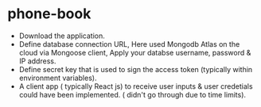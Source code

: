 # phone-book
- Download the application.
- Define database connection URL, Here used Mongodb Atlas on the cloud via Mongoose client, Apply your databse    username, password & IP address.
- Define secret key that is used to sign the access token (typically within environment variables).
- A client app ( typically React js)  to receive user inputs & user credetials could have been implemented. ( didn't go through due to time limits).
